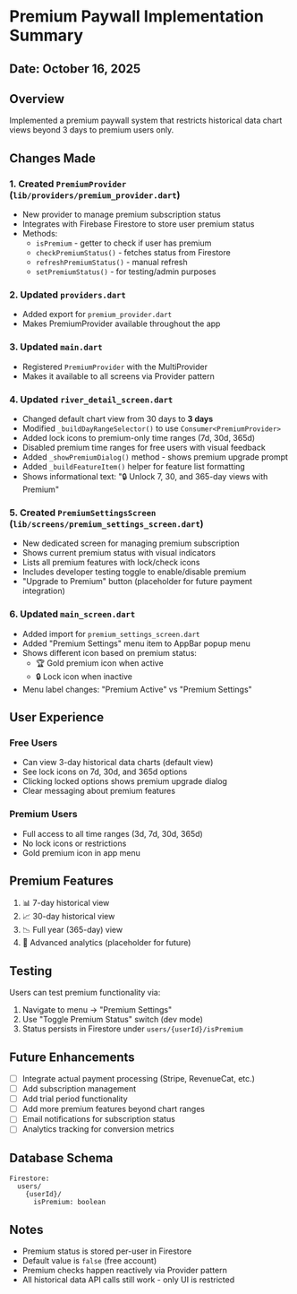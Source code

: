 # Premium Paywall Implementation Summary

## Date: October 16, 2025

## Overview
Implemented a premium paywall system that restricts historical data chart views beyond 3 days to premium users only.

## Changes Made

### 1. Created `PremiumProvider` (`lib/providers/premium_provider.dart`)
- New provider to manage premium subscription status
- Integrates with Firebase Firestore to store user premium status
- Methods:
  - `isPremium` - getter to check if user has premium
  - `checkPremiumStatus()` - fetches status from Firestore
  - `refreshPremiumStatus()` - manual refresh
  - `setPremiumStatus()` - for testing/admin purposes

### 2. Updated `providers.dart`
- Added export for `premium_provider.dart`
- Makes PremiumProvider available throughout the app

### 3. Updated `main.dart`
- Registered `PremiumProvider` with the MultiProvider
- Makes it available to all screens via Provider pattern

### 4. Updated `river_detail_screen.dart`
- Changed default chart view from 30 days to **3 days**
- Modified `_buildDayRangeSelector()` to use `Consumer<PremiumProvider>`
- Added lock icons to premium-only time ranges (7d, 30d, 365d)
- Disabled premium time ranges for free users with visual feedback
- Added `_showPremiumDialog()` method - shows premium upgrade prompt
- Added `_buildFeatureItem()` helper for feature list formatting
- Shows informational text: "🔒 Unlock 7, 30, and 365-day views with Premium"

### 5. Created `PremiumSettingsScreen` (`lib/screens/premium_settings_screen.dart`)
- New dedicated screen for managing premium subscription
- Shows current premium status with visual indicators
- Lists all premium features with lock/check icons
- Includes developer testing toggle to enable/disable premium
- "Upgrade to Premium" button (placeholder for future payment integration)

### 6. Updated `main_screen.dart`
- Added import for `premium_settings_screen.dart`
- Added "Premium Settings" menu item to AppBar popup menu
- Shows different icon based on premium status:
  - 🏆 Gold premium icon when active
  - 🔒 Lock icon when inactive
- Menu label changes: "Premium Active" vs "Premium Settings"

## User Experience

### Free Users
- Can view 3-day historical data charts (default view)
- See lock icons on 7d, 30d, and 365d options
- Clicking locked options shows premium upgrade dialog
- Clear messaging about premium features

### Premium Users
- Full access to all time ranges (3d, 7d, 30d, 365d)
- No lock icons or restrictions
- Gold premium icon in app menu

## Premium Features
1. 📊 7-day historical view
2. 📈 30-day historical view
3. 📉 Full year (365-day) view
4. 🎯 Advanced analytics (placeholder for future)

## Testing
Users can test premium functionality via:
1. Navigate to menu → "Premium Settings"
2. Use "Toggle Premium Status" switch (dev mode)
3. Status persists in Firestore under `users/{userId}/isPremium`

## Future Enhancements
- [ ] Integrate actual payment processing (Stripe, RevenueCat, etc.)
- [ ] Add subscription management
- [ ] Add trial period functionality
- [ ] Add more premium features beyond chart ranges
- [ ] Email notifications for subscription status
- [ ] Analytics tracking for conversion metrics

## Database Schema
```
Firestore:
  users/
    {userId}/
      isPremium: boolean
```

## Notes
- Premium status is stored per-user in Firestore
- Default value is `false` (free account)
- Premium checks happen reactively via Provider pattern
- All historical data API calls still work - only UI is restricted
